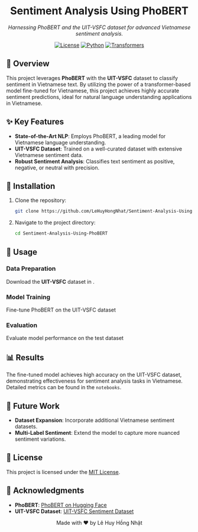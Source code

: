 <div align="center">

# Sentiment Analysis Using PhoBERT

*Harnessing PhoBERT and the UIT-VSFC dataset for advanced Vietnamese sentiment analysis.*

[![License](https://img.shields.io/badge/License-MIT-green.svg)](https://choosealicense.com/licenses/mit/)
[![Python](https://img.shields.io/badge/Python-3.7%2B-blue.svg)](https://www.python.org/)
[![Transformers](https://img.shields.io/badge/Transformers-4.x-orange.svg)](https://huggingface.co/transformers/)

</div>

## 📑 Overview

This project leverages **PhoBERT** with the **UIT-VSFC** dataset to classify sentiment in Vietnamese text. By utilizing the power of a transformer-based model fine-tuned for Vietnamese, this project achieves highly accurate sentiment predictions, ideal for natural language understanding applications in Vietnamese.

## ✨ Key Features

- **State-of-the-Art NLP**: Employs PhoBERT, a leading model for Vietnamese language understanding.
- **UIT-VSFC Dataset**: Trained on a well-curated dataset with extensive Vietnamese sentiment data.
- **Robust Sentiment Analysis**: Classifies text sentiment as positive, negative, or neutral with precision.

## 🔧 Installation

1. Clone the repository:
   ```bash
   git clone https://github.com/LeHuyHongNhat/Sentiment-Analysis-Using-PhoBERT.git
   ```
2. Navigate to the project directory:
   ```bash
   cd Sentiment-Analysis-Using-PhoBERT
   ```
## 📝 Usage

### Data Preparation

Download the **UIT-VSFC** dataset in .

### Model Training

Fine-tune PhoBERT on the UIT-VSFC dataset

### Evaluation

Evaluate model performance on the test dataset

## 📊 Results

The fine-tuned model achieves high accuracy on the UIT-VSFC dataset, demonstrating effectiveness for sentiment analysis tasks in Vietnamese. Detailed metrics can be found in the `notebooks`.
## 🚀 Future Work

- **Dataset Expansion**: Incorporate additional Vietnamese sentiment datasets.
- **Multi-Label Sentiment**: Extend the model to capture more nuanced sentiment variations.

## 📄 License

This project is licensed under the [MIT License](LICENSE).

## 🤝 Acknowledgments

- **PhoBERT**: [PhoBERT on Hugging Face](https://huggingface.co/transformers/)
- **UIT-VSFC Dataset**: [UIT-VSFC Sentiment Dataset](https://huggingface.co/datasets/uitnlp/vietnamese_students_feedback)

<div align="center">

Made with ❤️ by Lê Huy Hồng Nhật

</div>
